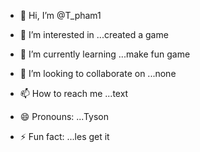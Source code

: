 - 👋 Hi, I’m @T_pham1
- 👀 I’m interested in ...created a game

- 🌱 I’m currently learning ...make fun game
- 💞️ I’m looking to collaborate on ...none
- 📫 How to reach me ...text
- 😄 Pronouns: ...Tyson
- ⚡ Fun fact: ...les get it

<!---
Tysonski/Tysonski is a ✨ special ✨ repository because its `README.md` (this file) appears on your GitHub profile.
You can click the Preview link to take a look at your changes.
--->
